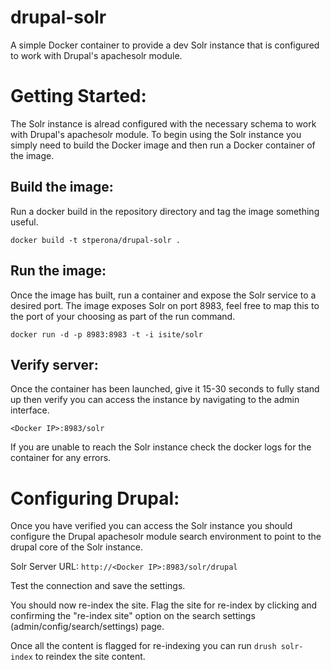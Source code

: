 # drupal-solr
A simple Docker container to provide a dev Solr instance that is configured to work with Drupal's apachesolr module.

# Getting Started:
The Solr instance is alread configured with the necessary schema to work with Drupal's apachesolr module. To begin using the Solr instance you simply need to build the Docker image and then run a Docker container of the image.

## Build the image:
Run a docker build in the repository directory and tag the image something useful.

`docker build -t stperona/drupal-solr .`

## Run the image:
Once the image has built, run a container and expose the Solr service to a desired port. The image exposes Solr on port 8983, feel free to map this to the port of your choosing as part of the run command.

`docker run -d -p 8983:8983 -t -i isite/solr`

## Verify server:
Once the container has been launched, give it 15-30 seconds to fully stand up then verify you can access the instance by navigating to the admin interface.

`<Docker IP>:8983/solr`

If you are unable to reach the Solr instance check the docker logs for the container for any errors.

# Configuring Drupal:
Once you have verified you can access the Solr instance you should configure the Drupal apachesolr module search environment to point to the drupal core of the Solr instance.

Solr Server URL: `http://<Docker IP>:8983/solr/drupal`

Test the connection and save the settings.

You should now re-index the site. Flag the site for re-index by clicking and confirming the "re-index site" option on the search settings (admin/config/search/settings) page. 

Once all the content is flagged for re-indexing you can run `drush solr-index` to reindex the site content.
